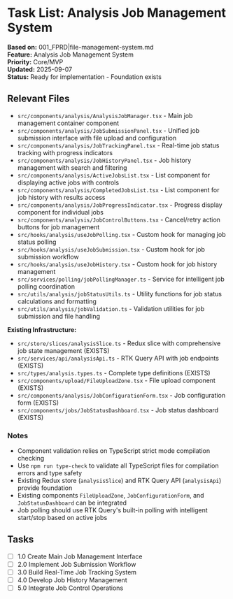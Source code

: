 # Task List: Analysis Job Management System

**Based on:** 001_FPRD|file-management-system.md  
**Feature:** Analysis Job Management System  
**Priority:** Core/MVP  
**Updated:** 2025-09-07  
**Status:** Ready for implementation - Foundation exists  

## Relevant Files

- `src/components/analysis/AnalysisJobManager.tsx` - Main job management container component
- `src/components/analysis/JobSubmissionPanel.tsx` - Unified job submission interface with file upload and configuration
- `src/components/analysis/JobTrackingPanel.tsx` - Real-time job status tracking with progress indicators
- `src/components/analysis/JobHistoryPanel.tsx` - Job history management with search and filtering
- `src/components/analysis/ActiveJobsList.tsx` - List component for displaying active jobs with controls
- `src/components/analysis/CompletedJobsList.tsx` - List component for job history with results access
- `src/components/analysis/JobProgressIndicator.tsx` - Progress display component for individual jobs
- `src/components/analysis/JobControlButtons.tsx` - Cancel/retry action buttons for job management
- `src/hooks/analysis/useJobPolling.tsx` - Custom hook for managing job status polling
- `src/hooks/analysis/useJobSubmission.tsx` - Custom hook for job submission workflow
- `src/hooks/analysis/useJobHistory.tsx` - Custom hook for job history management
- `src/services/polling/jobPollingManager.ts` - Service for intelligent job polling coordination
- `src/utils/analysis/jobStatusUtils.ts` - Utility functions for job status calculations and formatting
- `src/utils/analysis/jobValidation.ts` - Validation utilities for job submission and file handling

**Existing Infrastructure:**
- `src/store/slices/analysisSlice.ts` - Redux slice with comprehensive job state management (EXISTS)
- `src/services/api/analysisApi.ts` - RTK Query API with job endpoints (EXISTS)
- `src/types/analysis.types.ts` - Complete type definitions (EXISTS)
- `src/components/upload/FileUploadZone.tsx` - File upload component (EXISTS)
- `src/components/analysis/JobConfigurationForm.tsx` - Job configuration form (EXISTS)
- `src/components/jobs/JobStatusDashboard.tsx` - Job status dashboard (EXISTS)

### Notes

- Component validation relies on TypeScript strict mode compilation checking
- Use `npm run type-check` to validate all TypeScript files for compilation errors and type safety
- Existing Redux store (`analysisSlice`) and RTK Query API (`analysisApi`) provide foundation
- Existing components `FileUploadZone`, `JobConfigurationForm`, and `JobStatusDashboard` can be integrated
- Job polling should use RTK Query's built-in polling with intelligent start/stop based on active jobs

## Tasks

- [ ] 1.0 Create Main Job Management Interface
- [ ] 2.0 Implement Job Submission Workflow
- [ ] 3.0 Build Real-Time Job Tracking System
- [ ] 4.0 Develop Job History Management
- [ ] 5.0 Integrate Job Control Operations
